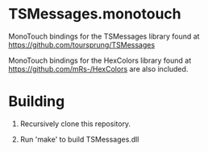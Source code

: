 TSMessages.monotouch
====================

MonoTouch bindings for the TSMessages library found at https://github.com/toursprung/TSMessages

MonoTouch bindings for the HexColors library found at https://github.com/mRs-/HexColors are also included.


Building
========

1) Recursively clone this repository.

2) Run 'make' to build TSMessages.dll
